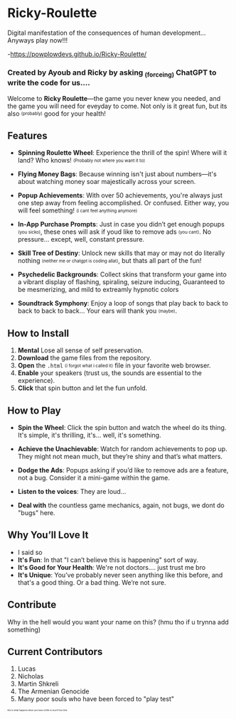 # Ricky-Roulette
Digital manifestation of the consequences of human development... Anyways play now!!! 

-https://powplowdevs.github.io/Ricky-Roulette/

### Created by Ayoub and Ricky by asking <sub>(forceing)</sub> ChatGPT to write the code for us....

Welcome to **Ricky Roulette**—the game you never knew you needed, and the game you will need for eveyday to come. Not only is it great fun, but its also <sub><sup>(probably)</sub></sup> good for your health!

## Features

- **Spinning Roulette Wheel**: Experience the thrill of the spin! Where will it land? Who knows! <sub><sup>(Probably not where you want it to)<sub><sup>

- **Flying Money Bags**: Because winning isn't just about numbers—it's about watching money soar majestically across your screen.

- **Popup Achievements**: With over 50 achievements, you're always just one step away from feeling accomplished. Or confused. Either way, you will feel something! <sub><sup>(i cant feel anything anymore)</sub></sup>

- **In-App Purchase Prompts**: Just in case you didn’t get enough popups <sub><sup>(you sicko)</sub></sup>, these ones will ask if youd like to remove ads <sub><sup>(you cant)</sub></sup>. No pressure... except, well, constant pressure.

- **Skill Tree of Destiny**: Unlock new skills that may or may not do literally nothing <sub><sup>(neither me or chatgpt is coding allat)</sub></sup>, but thats all part of the fun!

- **Psychedelic Backgrounds**: Collect skins that transform your game into a vibrant display of flashing, spiraling, seizure inducing, Guaranteed to be mesmerizing, and mild to extreamly hypnotic colors

- **Soundtrack Symphony**: Enjoy a loop of songs that play back to back to back to back to back... Your ears will thank you <sub><sup>(maybe)</sub></sup>.

## How to Install

1. **Mental** Lose all sense of self preservation.
2. **Download** the game files from the repository.
2. **Open** the `.html` <sub><sup>(i forgot what i called it)</sub></sup> file in your favorite web browser.
3. **Enable** your speakers (trust us, the sounds are essential to the experience).
4. **Click** that spin button and let the fun unfold.

## How to Play

- **Spin the Wheel**: Click the spin button and watch the wheel do its thing. It's simple, it's thrilling, it's... well, it's something.
  
- **Achieve the Unachievable**: Watch for random achievements to pop up. They might not mean much, but they’re shiny and that’s what matters.

- **Dodge the Ads**: Popups asking if you’d like to remove ads are a feature, not a bug. Consider it a mini-game within the game.

- **Listen to the voices**: They are loud... 

- **Deal with** the countless game mechanics, again, not bugs, we dont do "bugs" here.

## Why You’ll Love It

- I said so
- **It's Fun**: In that "I can’t believe this is happening" sort of way.
- **It's Good for Your Health**: We're not doctors.... just trust me bro
- **It's Unique**: You’ve probably never seen anything like this before, and that's a good thing. Or a bad thing. We’re not sure.

## Contribute
Why in the hell would you want your name on this? (hmu tho if u trynna add something)

## Current Contributors
1. Lucas
2. Nicholas
3. Martin Shkreli
4. The Armenian Genocide
5. Many poor souls who have been forced to "play test"












<sub><sub><sub><sub><sub><sub>this is what happens when you have a little to much free time</sub></sup></sub></sup></sup></sup>
